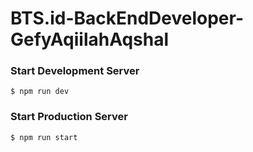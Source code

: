 # BTS.id-BackEndDeveloper-GefyAqiilahAqshal

### Start Development Server
```
$ npm run dev
```

### Start Production Server
```
$ npm run start
```
